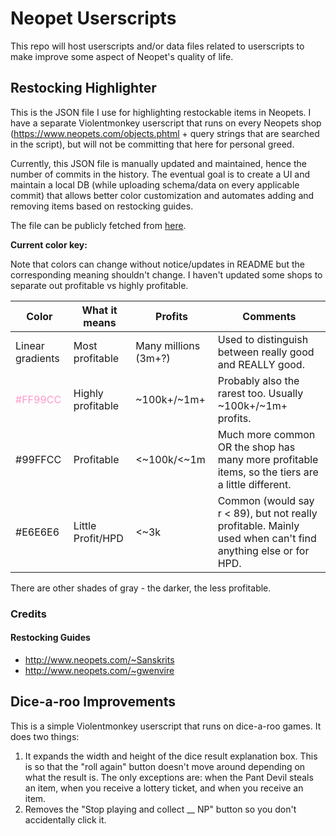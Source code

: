 # Neopet Userscripts

This repo will host userscripts and/or data files related to userscripts to make improve some aspect of Neopet's quality of life.

## Restocking Highlighter

This is the JSON file I use for highlighting restockable items in Neopets.  I have a separate Violentmonkey userscript that runs on every Neopets shop (https://www.neopets.com/objects.phtml + query strings that are searched in the script), but will not be committing that here for personal greed.

Currently, this JSON file is manually updated and maintained, hence the number of commits in the history.  The eventual goal is to create a UI and maintain a local DB (while uploading schema/data on every applicable commit) that allows better color customization and automates adding and removing items based on restocking guides.

The file can be publicly fetched from [here](https://aj9ms.github.io/neopet-userscripts/data/restocking_data.json).

**Current color key:**

Note that colors can change without notice/updates in README but the corresponding meaning shouldn't change.  I haven't updated some shops to separate out profitable vs highly profitable.

|Color|What it means|Profits|Comments|
------|-------------|-------|--------|
| Linear gradients | Most profitable | Many millions (3m+?) | Used to distinguish between really good and REALLY good.|
|<span style="color: #ff99cc">#FF99CC</span> | Highly profitable|~100k+/~1m+ | Probably also the rarest too.  Usually ~100k+/~1m+ profits.|
|#99FFCC | Profitable |<~100k/<~1m | Much more common OR the shop has many more profitable items, so the tiers are a little different.|
|#E6E6E6 | Little Profit/HPD | <~3k | Common (would say r < 89), but not really profitable.  Mainly used when can't find anything else or for HPD.|

There are other shades of gray - the darker, the less profitable.

### Credits
#### Restocking Guides
* http://www.neopets.com/~Sanskrits
* http://www.neopets.com/~gwenvire

## Dice-a-roo Improvements

This is a simple Violentmonkey userscript that runs on dice-a-roo games.  It does two things:
1. It expands the width and height of the dice result explanation box.  This is so that the "roll again" button doesn't move around depending on what the result is.  The only exceptions are: when the Pant Devil steals an item, when you receive a lottery ticket, and when you receive an item.
2. Removes the "Stop playing and collect __ NP" button so you don't accidentally click it.

